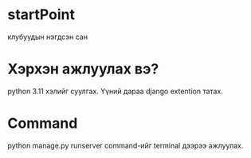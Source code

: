 # startPoint
клубуудын нэгдсэн сан
# Хэрхэн ажлуулах вэ?
python 3.11 хэлийг суулгах. Үүний дараа django extention татах.
# Command
python manage.py runserver command-ийг terminal дээрээ ажлуулах.

